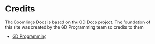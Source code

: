 # Credits

The Boomlings Docs is based on the GD Docs project. The foundation of this site was created by the GD Programming team so credits to them

- [GD Programming](http://docs.gdprogra.me/)